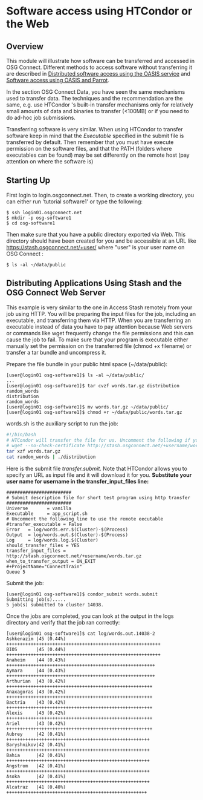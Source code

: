 Software access using HTCondor or the Web
=========================================

Overview
--------
This module will illustrate how software can be transferred and accessed in OSG Connect. Different methods to access software without transferring it are described in [Distributed software access using the OASIS service](https://confluence.grid.iu.edu/display/CON/Software+access+using+OASIS) and [Software access using OASIS and Parrot](https://confluence.grid.iu.edu/display/CON/Software+access+using+OASIS+and+Parrot). 

In the section OSG Connect Data, you have seen the same mechanisms used to transfer data. The techniques and the recommendation are the same, e.g. use HTCondor 's built-in transfer mechanisms only for relatively small amounts of data and binaries to transfer (<100MB) or if you need to do ad-hoc job submissions.

Transferring software is very similar. When using HTCondor to transfer software keep in mind that the *Executable* specified in the submit file is transferred by default. Then remember that you must have execute permission on the software files, and that the PATH (folders where executables can be found) may be set differently on the remote host (pay attention on where the software is)

Starting Up
-----------
First  login to login.osgconnect.net. Then, to create a working directory, you can either run 'tutorial software1' or type the following:
```
$ ssh login01.osgconnect.net
$ mkdir -p osg-software1
$ cd osg-software1 
```
Then make sure that you have a public directory exported via Web. This directory should have been created for you and be accessible at an URL like https://stash.osgconnect.net/+user/ where "user" is your user name on OSG Connect :
```
$ ls -al ~/data/public
```
Distributing Applications Using Stash and the OSG Connect Web Server
--------------------------------------------------------------------
This example is very similar to the one in Access Stash remotely from your job using HTTP. You will be preparing the input files for the job, including an executable, and transferring them via HTTP. When you are transferring an executable instead of data you have to pay attention because Web servers or commands like wget frequently change the file permissions and this can cause the job to fail. To make sure that your program is executable either manually set the permission on the transferred file (chmod +x filename) or transfer a tar bundle and uncompress it.

Prepare the file bundle in your public html space (~/data/public):
```
[user@login01 osg-software1]$ ls -al ~/data/public/
...
[user@login01 osg-software1]$ tar cvzf words.tar.gz distribution random_words
distribution
random_words
[user@login01 osg-software1]$ mv words.tar.gz ~/data/public/
[user@login01 osg-software1]$ chmod +r ~/data/public/words.tar.gz
```
words.sh is the auxiliary script to run the job:
```bash
#!/bin/bash
# HTCondor will transfer the file for us. Uncomment the following if you prefer to transfer form the script
# wget --no-check-certificate http://stash.osgconnect.net/+username/words.tar.gz
tar xzf words.tar.gz
cat random_words | ./distribution
```
Here is the submit file *transfer.submit*. Note that HTCondor allows you to specify an URL as input file and it will download it for you. **Substitute your user name for username in the transfer_input_files line:**
```
########################
# Submit description file for short test program using http transfer
########################
Universe       = vanilla
Executable     = app_script.sh
# Uncomment the following line to use the remote eecutable
#transfer_executable = False
Error   = log/words.err.$(Cluster)-$(Process)
Output  = log/words.out.$(Cluster)-$(Process)
Log     = log/words.log.$(Cluster)
should_transfer_files = YES
transfer_input_files = http://stash.osgconnect.net/+username/words.tar.gz
when_to_transfer_output = ON_EXIT
#+ProjectName="ConnectTrain"
Queue 5
```
Submit the job:
```
[user@login01 osg-software1]$ condor_submit words.submit
Submitting job(s).....
5 job(s) submitted to cluster 14038.
```
Once the jobs are completed, you can look at the output in the logs directory and verify that the job ran correctly:
```
[user@login01 osg-software1]$ cat log/words.out.14038-2
Ashkenazim |45 (0.44%) +++++++++++++++++++++++++++++++++++++++++++++++++++++++++
BIOS       |45 (0.44%) +++++++++++++++++++++++++++++++++++++++++++++++++++++++++
Anaheim    |44 (0.43%) +++++++++++++++++++++++++++++++++++++++++++++++++++++++
Aymara     |44 (0.43%) +++++++++++++++++++++++++++++++++++++++++++++++++++++++
Arthurian  |43 (0.42%) ++++++++++++++++++++++++++++++++++++++++++++++++++++++
Anaxagoras |43 (0.42%) ++++++++++++++++++++++++++++++++++++++++++++++++++++++
Bactria    |43 (0.42%) ++++++++++++++++++++++++++++++++++++++++++++++++++++++
Alexis     |43 (0.42%) ++++++++++++++++++++++++++++++++++++++++++++++++++++++
Ariel      |43 (0.42%) ++++++++++++++++++++++++++++++++++++++++++++++++++++++
Aubrey     |42 (0.41%) +++++++++++++++++++++++++++++++++++++++++++++++++++++
Baryshnikov|42 (0.41%) +++++++++++++++++++++++++++++++++++++++++++++++++++++
Bahia      |42 (0.41%) +++++++++++++++++++++++++++++++++++++++++++++++++++++
Angstrom   |42 (0.41%) +++++++++++++++++++++++++++++++++++++++++++++++++++++
Asoka      |42 (0.41%) +++++++++++++++++++++++++++++++++++++++++++++++++++++
Alcatraz   |41 (0.40%) ++++++++++++++++++++++++++++++++++++++++++++++++++++
```
